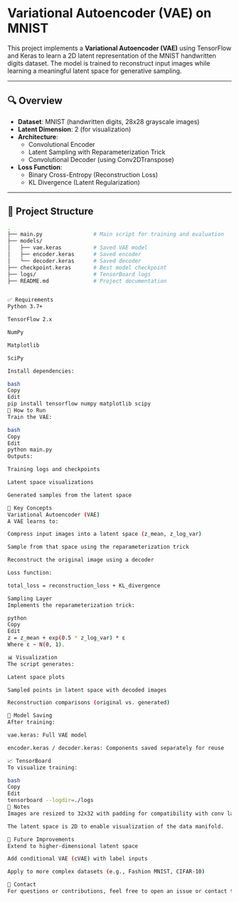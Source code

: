 
# Variational Autoencoder (VAE) on MNIST

This project implements a **Variational Autoencoder (VAE)** using TensorFlow and Keras to learn a 2D latent representation of the MNIST handwritten digits dataset. The model is trained to reconstruct input images while learning a meaningful latent space for generative sampling.

---

## 🔍 Overview

- **Dataset**: MNIST (handwritten digits, 28x28 grayscale images)
- **Latent Dimension**: 2 (for visualization)
- **Architecture**:
  - Convolutional Encoder
  - Latent Sampling with Reparameterization Trick
  - Convolutional Decoder (using Conv2DTranspose)
- **Loss Function**:
  - Binary Cross-Entropy (Reconstruction Loss)
  - KL Divergence (Latent Regularization)

---

## 📂 Project Structure

```bash
.
├── main.py                # Main script for training and evaluation
├── models/
│   ├── vae.keras          # Saved VAE model
│   ├── encoder.keras      # Saved encoder
│   └── decoder.keras      # Saved decoder
├── checkpoint.keras       # Best model checkpoint
├── logs/                  # TensorBoard logs
├── README.md              # Project documentation


✅ Requirements
Python 3.7+

TensorFlow 2.x

NumPy

Matplotlib

SciPy

Install dependencies:

bash
Copy
Edit
pip install tensorflow numpy matplotlib scipy
🚀 How to Run
Train the VAE:

bash
Copy
Edit
python main.py
Outputs:

Training logs and checkpoints

Latent space visualizations

Generated samples from the latent space

🧠 Key Concepts
Variational Autoencoder (VAE)
A VAE learns to:

Compress input images into a latent space (z_mean, z_log_var)

Sample from that space using the reparameterization trick

Reconstruct the original image using a decoder

Loss function:

total_loss = reconstruction_loss + KL_divergence

Sampling Layer
Implements the reparameterization trick:

python
Copy
Edit
z = z_mean + exp(0.5 * z_log_var) * ε
Where ε ~ N(0, 1).

📊 Visualization
The script generates:

Latent space plots

Sampled points in latent space with decoded images

Reconstruction comparisons (original vs. generated)

💾 Model Saving
After training:

vae.keras: Full VAE model

encoder.keras / decoder.keras: Components saved separately for reuse

📈 TensorBoard
To visualize training:

bash
Copy
Edit
tensorboard --logdir=./logs
📌 Notes
Images are resized to 32x32 with padding for compatibility with conv layers.

The latent space is 2D to enable visualization of the data manifold.

🧪 Future Improvements
Extend to higher-dimensional latent space

Add conditional VAE (cVAE) with label inputs

Apply to more complex datasets (e.g., Fashion MNIST, CIFAR-10)

📧 Contact
For questions or contributions, feel free to open an issue or contact the author.
